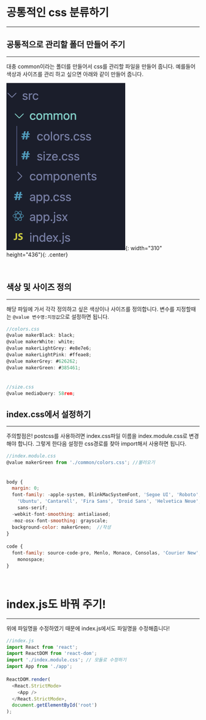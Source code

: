 # 공통적인 css 분류하기

---


## 공통적으로 관리할 폴더 만들어 주기

---

대충 common이라는 폴더를 만들어서 css를 관리할 파일을 만들어 줍니다. 예를들어 색상과 사이즈를 관리 하고 싶으면 아래와 같이 만들어 줍니다.

![](./img/settins.png){: width="310" height="436"){: .center}

<br >

## 색상 및 사이즈 정의

---

해당 파일에 가서 각각 정의하고 싶은 색상이나 사이즈를 정의합니다. 변수를 지정할때는 `@value 변수명:지정값`으로 설정하면 됩니다. 

```js
//colors.css
@value makerBlack: black;
@value makerWhite: white;
@value makerLightGrey: #e8e7e6;
@value makerLightPink: #ffeae8;
@value makerGrey: #626262;
@value makerGreen: #385461;


//size.css
@value mediaQuery: 58rem;
```


## index.css에서 설정하기

---

주의할점은! postcss를 사용하려면 index.css파일 이름을 index.module.css로 변경해야 합니다. 그렇게 한다음 설정한 css경로를 찾아 import해서 사용하면 됩니다.

```js
//index.module.css
@value makerGreen from './common/colors.css'; //불러오기


body {
  margin: 0;
  font-family: -apple-system, BlinkMacSystemFont, 'Segoe UI', 'Roboto', 'Oxygen',
    'Ubuntu', 'Cantarell', 'Fira Sans', 'Droid Sans', 'Helvetica Neue',
    sans-serif;
  -webkit-font-smoothing: antialiased;
  -moz-osx-font-smoothing: grayscale;
  background-color: makerGreen;  //작성
}

code {
  font-family: source-code-pro, Menlo, Monaco, Consolas, 'Courier New',
    monospace;
}
```
<br />

# index.js도 바꿔 주기!

---

위에 파일명을 수정하였기 때문에 index.js에서도 파일명을 수정해줍니다!

```js
//index.js
import React from 'react';
import ReactDOM from 'react-dom';
import './index.module.css'; // 모듈로 수정하기
import App from './app';

ReactDOM.render(
  <React.StrictMode>
    <App />
  </React.StrictMode>,
  document.getElementById('root')
);
```